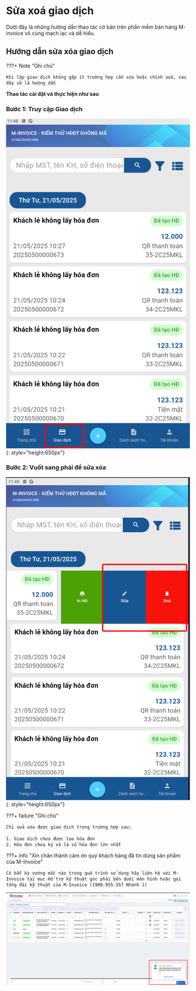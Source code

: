 # **Sửa xoá giao dịch**

Dưới đây là những hướng dẫn thao tác cơ bản trên phần mềm bán hàng M-invoice vô cùng mạch lạc và dễ hiểu.

## **Hướng dẫn sửa xóa giao dịch**

???+ Note "Ghi chú"

    Khi lập giao dịch không gặp ít trường hợp cần xóa hoặc chỉnh sửa, sau đây sẽ là hướng dẫn

**Thao tác cài đặt và thực hiện như sau**

### Bước 1: Truy cập Giao dịch

![Hình 1](../../assets/images/mSeller/sua-xoa-1.png){: style="height:650px"}

### Bước 2: Vuốt sang phải để sửa xóa

![Hình 2](../../assets/images/mSeller/sua-xoa-2.png){: style="height:650px"}

???+ failure "Ghi chú"

    Chỉ sửa xóa được giao dịch trong trường hợp sau:

    1. Giao dịch chưa được tạo hóa đơn
    2. Hóa đơn chưa ký và là số hóa đơn lớn nhất

???+ info "Xin chân thành cảm ơn quý khách hàng đã tin dùng sản phẩm của M-Invoice"

    Có bất kỳ vướng mắc nào trong quá trình sử dụng hãy liên hệ với M-Invoice tại mục Hỗ trợ kỹ thuật góc phải bên dưới màn hình hoặc gọi tổng đài kỹ thuật của M-Invoice (1900.955.557 Nhánh 1)

![Hình 9](../../assets/images/invoice2/hotro.png)
